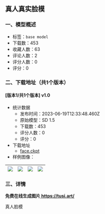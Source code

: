 ## 真人真实脸模
### 一、模型概述

- 标签：`base model`
- 下载数：453
- 收藏人数：63
- 评论人数：2
- 评分人数：0
- 评分：0

### 二、下载地址（共1个版本）

#### [版本1/共1个版本] v1.0

- 统计数据
  - 发布时间：2023-06-19T12:33:48.460Z
  - 原始模型：SD 1.5
  - 下载数：453
  - 评分人数：0
  - 评分：0
- 下载地址
  - [face.ckpt](https://civitai.com/api/download/models/99476)
- 样例图像：

| <img src="https://image.civitai.com/xG1nkqKTMzGDvpLrqFT7WA/5ad76792-1641-4143-962a-596649716379/width=450/1205657.jpeg" /> | <img src="https://image.civitai.com/xG1nkqKTMzGDvpLrqFT7WA/9f6ea6de-47bd-4316-8fc4-d0e3b6037944/width=450/1205659.jpeg" /> | <img src="https://image.civitai.com/xG1nkqKTMzGDvpLrqFT7WA/b3ae3791-add2-4682-8e76-0a7d79ab28ef/width=450/1205656.jpeg" /> | <img src="https://image.civitai.com/xG1nkqKTMzGDvpLrqFT7WA/293908bd-f0bf-44f0-996a-a718f96d7541/width=450/1205658.jpeg" /> |
| ---- | ---- | ---- | ---- |


### 三、详情
<p><strong>免费在线生成图片</strong><a target="_blank" rel="ugc" href="https://tusi.art/models/602872258555302721"><strong> </strong></a><a target="_blank" rel="ugc" href="https://tusi.art/"><strong>https://tusi.art/</strong></a></p><p>真人脸模</p>